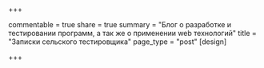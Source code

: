 +++

commentable = true
share = true
summary = "Блог о разработке и тестировании программ, а так же о применении web технологий"
title = "Записки сельского тестировщика"
page_type = "post"
[design]

+++

